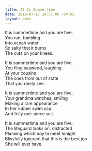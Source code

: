 ```yaml
---
title: It Is Summertime
date: 2016-07-17 14:57:00 -04:00
layout: post
---
```


It is summertime and you are five.  
You run, tumbling  
Into ocean water  
So salty that it burns  
The cuts on your knees.
  
It is summertime and you are five.  
You fling seaweed, laughing  
At your cousins  
The ones from out of state  
That you rarely see.
  
It is summertime and you are five.  
Your grandma watches, smiling  
Making a rare appearance  
In her rubber swim cap  
And frilly one-piece suit.
  
It is summertime and you are five.  
The lifeguard looks on, distracted  
Planning which boy to meet tonight  
Blissfully ignorant that this is the best job  
She will ever have.
